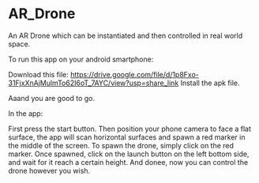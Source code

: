 # AR_Drone
An AR Drone which can be instantiated and then controlled in real world space.  

To run this app on your android smartphone:

Download this file: https://drive.google.com/file/d/1p8Fxo-31FjxXnAjMulmTo62I6oT_7AYC/view?usp=share_link
Install the apk file. 

Aaand you are good to go. 

In the app:

First press the start button. Then position your phone camera to face a flat surface, the app will scan horizontal surfaces and spawn a red marker in the middle of the screen. 
To spawn the drone, simply click on the red marker. Once spawned, click on the launch button on the left bottom side, and wait for it reach a certain height.
And donee, now you can control the drone however you wish. 
